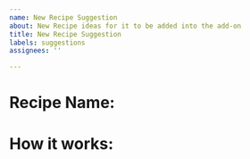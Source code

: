 ```yaml
---
name: New Recipe Suggestion
about: New Recipe ideas for it to be added into the add-on
title: New Recipe Suggestion
labels: suggestions
assignees: ''

---
```


# Recipe Name:


# How it works:
